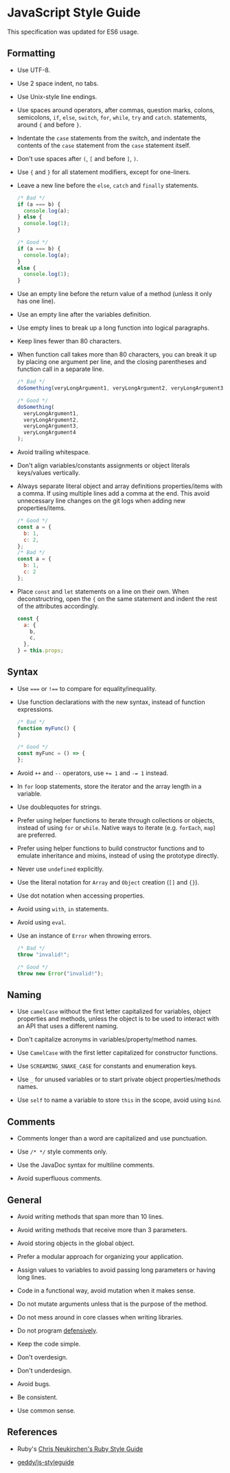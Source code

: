 # JavaScript Style Guide

This specification was updated for ES6 usage.

## Formatting

* Use UTF-8.

* Use 2 space indent, no tabs.

* Use Unix-style line endings.

* Use spaces around operators, after commas, question marks, colons, semicolons,
  `if`, `else`, `switch`, `for`, `while`, `try` and `catch`.
  statements, around `{` and before `}`.

* Indentate the `case` statements from the switch, and indentate the contents
  of the `case` statement from the `case` statement itself.

* Don't use spaces after `(`, `[` and before `]`, `)`.

* Use `{` and `}` for all statement modifiers, except for one-liners.

* Leave a new line before the `else`, `catch` and `finally` statements.
  ```javascript
  /* Bad */
  if (a === b) {
    console.log(a);
  } else {
    console.log(1);
  }

  /* Good */
  if (a === b) {
    console.log(a);
  }
  else {
    console.log(1);
  }
  ```

* Use an empty line before the return value of a method (unless it only has one
  line).

* Use an empty line after the variables definition.

* Use empty lines to break up a long function into logical paragraphs.

* Keep lines fewer than 80 characters.

* When function call takes more than 80 characters, you can break it up by
  placing one argument per line, and the closing parentheses and function call
  in a separate line.
  ```javascript
  /* Bad */
  doSomething(veryLongArgument1, veryLongArgument2, veryLongArgument3, veryLongArgument4);

  /* Good */
  doSomething(
    veryLongArgument1,
    veryLongArgument2,
    veryLongArgument3,
    veryLongArgument4
  );
  ```

* Avoid trailing whitespace.

* Don't align variables/constants assignments or object literals keys/values
  vertically.

* Always separate literal object and array definitions properties/items with a
  comma. If using multiple lines add a comma at the end. This avoid unnecessary
  line changes on the git logs when adding new properties/items.
  ```javascript
  /* Good */
  const a = {
    b: 1,
    c: 2,
  };
  /* Bad */
  const a = {
    b: 1,
    c: 2
  };
  ```


* Place `const` and `let` statements on a line on their own. When
  deconstructring, open the `{` on the same statement and indent the rest of
  the attributes accordingly.
  ```javascript
  const {
    a: {
      b,
      c,
    },
  } = this.props;
  ```

## Syntax

* Use `===` or `!==` to compare for equality/inequality.

* Use function declarations with the new syntax, instead of function
  expressions.
  ```javascript
  /* Bad */
  function myFunc() {
  }

  /* Good */
  const myFunc = () => {
  };
  ```

* Avoid `++` and `--` operators, use `+= 1` and `-= 1` instead.

* In `for` loop statements, store the iterator and the array length in a
  variable.

* Use doublequotes for strings.

* Prefer using helper functions to iterate through collections or objects,
  instead of using `for` or `while`. Native ways to iterate (e.g. `forEach`,
  `map`) are preferred.

* Prefer using helper functions to build constructor functions and to emulate
  inheritance and mixins, instead of using the prototype directly.

* Never use `undefined` explicitly.

* Use the literal notation for `Array` and `Object` creation (`[]` and `{}`).

* Use dot notation when accessing properties.

* Avoid using `with`, `in` statements.

* Avoid using `eval`.

* Use an instance of `Error` when throwing errors.
  ```javascript
  /* Bad */
  throw "invalid!";

  /* Good */
  throw new Error("invalid!");
  ```

## Naming

* Use `camelCase` without the first letter capitalized for variables, object
  properties and methods, unless the object is to be used to interact with an
  API that uses a different naming.

* Don't capitalize acronyms in variables/property/method names.

* Use `CamelCase` with the first letter capitalized for constructor functions.

* Use `SCREAMING_SNAKE_CASE` for constants and enumeration keys.

* Use `_` for unused variables or to start private object properties/methods
  names.

* Use `self` to name a variable to store `this` in the scope, avoid using
  `bind`.

## Comments

* Comments longer than a word are capitalized and use punctuation.

* Use `/* */` style comments only.

* Use the JavaDoc syntax for multiline comments.

* Avoid superfluous comments.

## General

* Avoid writing methods that span more than 10 lines.

* Avoid writing methods that receive more than 3 parameters.

* Avoid storing objects in the global object.

* Prefer a modular approach for organizing your application.

* Assign values to variables to avoid passing long parameters or having long
  lines.

* Code in a functional way, avoid mutation when it makes sense.

* Do not mutate arguments unless that is the purpose of the method.

* Do not mess around in core classes when writing libraries.

* Do not program [defensively](http://www.erlang.se/doc/programming_rules.shtml#HDR11).

* Keep the code simple.

* Don't overdesign.

* Don't underdesign.

* Avoid bugs.

* Be consistent.

* Use common sense.

## References

* Ruby's [Chris Neukirchen's Ruby Style Guide](http://github.com/chneukirchen/styleguide)

* [geddy/js-styleguide](https://github.com/geddy/js-styleguide)
